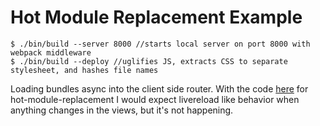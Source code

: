 # Hot Module Replacement Example

```
$ ./bin/build --server 8000 //starts local server on port 8000 with webpack middleware
$ ./bin/build --deploy //uglifies JS, extracts CSS to separate stylesheet, and hashes file names
```
Loading bundles async into the client side router. With the code [here](https://github.com/dtothefp/webpack-middleware-test/blob/master/lib/index.js#L7) for hot-module-replacement I would expect livereload like behavior when anything changes in the views, but it's not happening.

